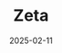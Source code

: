---  
layout: startup_page  
title: "Zeta"  
id: "zeta.tech"  
permalink: "/zetazeta.tech02112025/"  
website: "http://www.zeta.tech"  
funding_round: "Strategic Investment"  
funding_amount: "$50M"  
investors: ""  
about: "Zeta is a next-gen banking technology company providing a SaaS platform for financial institutions. Their platform enables the launch of asset and liability products, including credit cards and checking accounts, using a cloud-native, API-first, and headless (MACH) architecture. Zeta supports processing, issuing, lending, core banking, fraud, loyalty, and digital banking apps."  
markets: "Fintech"  
hq: "San Ramon, California, United States"  
founded_year: "2015"  
linkedin: "https://www.linkedin.com/company/zetasuite/"  
twitter: "https://twitter.com/zetasuite?lang=en"  
instagram: ""  
facebook: ""  
crunchbase: "https://www.crunchbase.com/organization/zeta"  
pitchbook: ""  

date_display: "11-Feb-2025"  
date: "2025-02-11"

# SEO Optimization  
meta_title: "Zeta - Strategic Investment Funding ($50M)"  
meta_description: "Zeta, Zeta is a next-gen banking technology company providing a SaaS platform for financial institutions. Their platform enables the launch of asset and lia..."  
meta_keywords: "Zeta, Fintech, Strategic Investment funding"  
canonical_url: "https://startup.projectstartups.com/zetazeta.tech02112025/"  
---